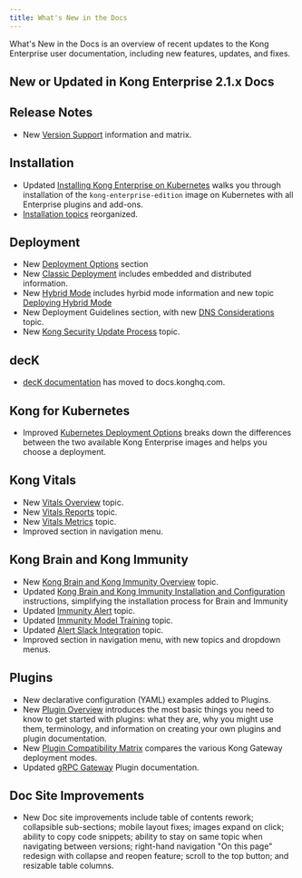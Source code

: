 ```yaml
---
title: What's New in the Docs
---
```


What's New in the Docs is an overview of recent updates to the Kong Enterprise user documentation, including new features, updates, and fixes. 

## New or Updated in Kong Enterprise 2.1.x Docs

## Release Notes
* New [Version Support](/enterprise/2.1.x/support-policy/) information and matrix.

## Installation
* Updated [Installing Kong Enterprise on Kubernetes](/enterprise/2.1.x/kong-for-kubernetes/install-on-kubernetes/) walks you through installation of the `kong-enterprise-edition` image on Kubernetes with all Enterprise plugins and add-ons.
* [Installation topics](/enterprise/2.1.x/deployment/installation/overview/) reorganized.

## Deployment 
* New [Deployment Options](/enterprise/2.1.x/deployment/deployment-options/) section
* New [Classic Deployment](/enterprise/2.1.x/deployment/classic-deployment/) includes embedded and distributed information.
* New [Hybrid Mode](/enterprise/2.1.x/deployment/hybrid-mode/) includes hyrbid mode information and new topic [Deploying Hybrid Mode](/enterprise/2.1.x/deployment/hybrid-mode-setup/)
* New Deployment Guidelines section, with new [DNS Considerations](/enterprise/2.1.x/deployment/dns-considerations/) topic.
* New [Kong Security Update Process](/enterprise/2.1.x/kong-security-update-process/) topic. 

## decK
* [decK documentation](https://docs.konghq.com/deck/) has moved to docs.konghq.com.

## Kong for Kubernetes
* Improved [Kubernetes Deployment Options](/enterprise/2.1.x/kong-for-kubernetes/deployment-options/) breaks down the differences between the two available Kong Enterprise images and helps you choose a deployment.

## Kong Vitals
* New [Vitals Overview](/enterprise/2.1.x/vitals/overview/) topic.
* New [Vitals Reports](/enterprise/2.1.x/vitals/vitals-reports/) topic.
* New [Vitals Metrics](/enterprise/2.1.x/vitals/vitals-metrics/) topic.
* Improved section in navigation menu.

## Kong Brain and Kong Immunity
* New [Kong Brain and Kong Immunity Overview](/enterprise/2.1.x/brain-immunity/overview/) topic. 
* Updated [Kong Brain and Kong Immunity Installation and Configuration](/enterprise/2.1.x/brain-immunity/install-configure/) instructions, simplifying the installation process for Brain and Immunity 
* Updated [Immunity Alert](/enterprise/2.1.x/brain-immunity/alerts/) topic.
* Updated [Immunity Model Training](/enterprise/2.1.x/brain-immunity/model-training/) topic.
* Updated [Alert Slack Integration](/enterprise/2.1.x/brain-immunity/slack-integration/) topic.
* Improved section in navigation menu, with new topics and dropdown menus. 

## Plugins
* New declarative configuration (YAML) examples added to Plugins. 
* New [Plugin Overview](/hub/plugins/overview/) introduces the most basic things you need to know to get started with plugins: what they are, why you might use them, terminology, and information on creating your own plugins and plugin documentation.
* New [Plugin Compatibility Matrix](/hub/plugins/compatibility/) compares the various Kong Gateway deployment modes.
* Updated [gRPC Gateway](/hub/kong-inc/grpc-gateway/) Plugin documentation. 

## Doc Site Improvements
* New Doc site improvements include table of contents rework; collapsible sub-sections; mobile layout fixes; images expand on click; ability to copy code snippets; ability to stay on same topic when navigating between versions; right-hand navigation "On this page" redesign with collapse and reopen feature; scroll to the top button; and resizable table columns.
